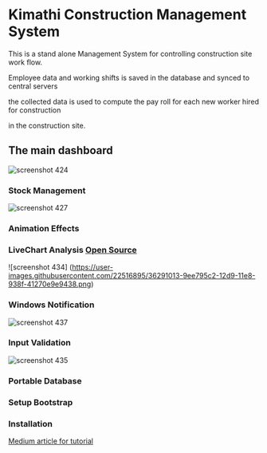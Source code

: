 # Kimathi Construction Management System
This is a stand alone Management System for controlling construction site work flow.

Employee data and working shifts is saved in the database and synced to central servers 

the collected data is used to compute the pay roll for each new worker hired for construction

in the construction site.

## The main dashboard 

![screenshot 424](https://user-images.githubusercontent.com/22516895/36278170-0423c93c-12a4-11e8-9799-1b2b629e6517.png)

### Stock Management
![screenshot 427](https://user-images.githubusercontent.com/22516895/36291012-9e9e5470-12d9-11e8-95e8-68db91bafd6f.png)

### Animation Effects

### LiveChart Analysis [Open Source](https://github.com/JobGetabu/Live-Charts)
![screenshot 434]
(https://user-images.githubusercontent.com/22516895/36291013-9ee795c2-12d9-11e8-938f-41270e9e9438.png)

### Windows Notification
![screenshot 437](https://user-images.githubusercontent.com/22516895/36291081-fae03384-12d9-11e8-8ef1-02cf4542b5f2.png)

### Input Validation
![screenshot 435](https://user-images.githubusercontent.com/22516895/36291082-fb2bdf46-12d9-11e8-835f-5a4fbdbc38dc.png)

### Portable Database
### Setup Bootstrap
### Installation 

[Medium article for tutorial](https://medium.com/@getabujob)